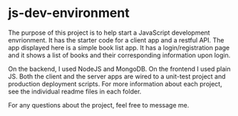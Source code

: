 # js-dev-environment

The purpose of this project is to help start a JavaScript development envrionment. It has the starter code for a client app and a restful API. 
The app displayed here is a simple book list app. It has a login/registration page and it shows a list of books and their corresponding information upon login.

On the backend, I used NodeJS and MongoDB. On the frontend I used plain JS. Both the client and the server apps are wired to a unit-test project and production deployment 
scripts. For more information about each project, see the individual readme files in each folder.

For any questions about the project, feel free to message me.
